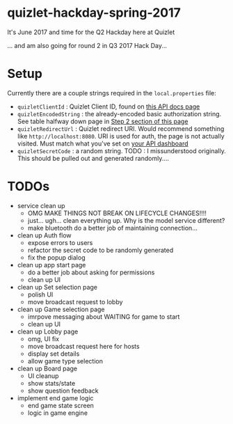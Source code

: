 # quizlet-hackday-spring-2017
It's June 2017 and time for the Q2 Hackday here at Quizlet

... and am also going for round 2 in Q3 2017 Hack Day...

# Setup

Currently there are a couple strings required in the `local.properties` file:

- `quizletClientId` : Quizlet Client ID, found on [this API docs page](https://quizlet.com/api-dashboard)
- `quizletEncodedString` : the already-encoded basic authorization string. See table halfway down page in [Step 2 section of this page](https://quizlet.com/api/2.0/docs/authorization-code-flow)
- `quizletRedirectUrl` : Quizlet redirect URI. Would recommend something like `http://localhost:8080`. URI is used for auth, the page is not actually visited. Must match what you've set on [your API dashboard](https://quizlet.com/api-dashboard)
- `quizletSecretCode` : a random string. TODO : I missunderstood originally. This should be pulled out and generated randomly.... 

# TODOs

- service clean up
  - OMG MAKE THINGS NOT BREAK ON LIFECYCLE CHANGES!!!!
  - just... ugh... clean everything up. Why is the model service different?
  - make bluetooth do a better job of maintaining connection...
- clean up Auth flow
  - expose errors to users
  - refactor the secret code to be randomly generated
  - fix the popup dialog
- clean up app start page
  - do a better job about asking for permissions
  - clean up UI
- clean up Set selection page
  - polish UI
  - move broadcast request to lobby
- clean up Game selection page
  - imrpove messaging about WAITING for game to start
  - clean up UI
- clean up Lobby page
  - omg, UI fix
  - move broadcast request here for hosts
  - display set details
  - allow game type selection
- clean up Board page
  - UI cleanup
  - show stats/state
  - show question feedback
- implement end game logic
  - end game state screen
  - logic in game engine